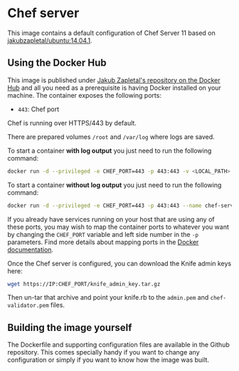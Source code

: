 # Chef server

This image contains a default configuration of Chef Server 11 based on [jakubzapletal/ubuntu:14.04.1](https://github.com/jakubzapletal/docker-ubuntu/tree/14.04.1).

## Using the Docker Hub
 
This image is published under [Jakub Zapletal's repository on the Docker Hub](https://hub.docker.com/u/jakubzapletal/) and all you need as a prerequisite is having Docker installed on your machine.
The container exposes the following ports:

- `443`: Chef port

Chef is running over HTTPS/443 by default.

There are prepared volumes `/root` and `/var/log` where logs are saved.

To start a container **with log output** you just need to run the following command:

```bash
docker run -d --privileged -e CHEF_PORT=443 -p 443:443 -v <LOCAL_PATH>:/var/log -v <LOCAL_PATH>:/root --name chef-server jakubzapletal/chef-server:11
```

To start a container **without log output** you just need to run the following command:

```bash
docker run -d --privileged -e CHEF_PORT=443 -p 443:443 --name chef-server jakubzapletal/chef-server:11
```

If you already have services running on your host that are using any of these ports, you may wish to map the container
ports to whatever you want by changing the `CHEF_PORT` variable and left side number in the `-p` parameters. Find more 
details about mapping ports in the [Docker documentation](http://docs.docker.com/userguide/dockerlinks/).

Once the Chef server is configured, you can download the Knife admin keys here:

```bash
wget https://IP:CHEF_PORT/knife_admin_key.tar.gz
```

Then un-tar that archive and point your knife.rb to the `admin.pem` and `chef-validator.pem` files.

## Building the image yourself

The Dockerfile and supporting configuration files are available in the Github repository. This comes specially handy if you want to change any configuration or simply if you want to know how the image was built.
